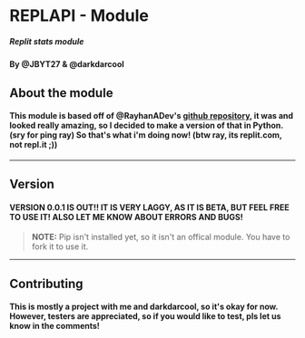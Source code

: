 # REPLAPI - Module
##### Replit stats module
#### By @JBYT27 & @darkdarcool

## About the module
#### This module is based off of @RayhanADev's [github repository](https://github.com/RayhanADev/REPLAPI.it), it was and looked really amazing, so I decided to make a version of that in Python. (sry for ping ray) So that's what i'm doing now! (btw ray, its replit.com, not repl.it ;))

--- 

## Version
#### VERSION 0.0.1 IS OUT!! IT IS VERY LAGGY, AS IT IS BETA, BUT FEEL FREE TO USE IT! ALSO LET ME KNOW ABOUT ERRORS AND BUGS! 
> **NOTE:** Pip isn't installed yet, so it isn't an offical module. You have to fork it to use it.

--- 

## Contributing
#### This is mostly a project with me and darkdarcool, so it's okay for now. However, testers are appreciated, so if you would like to test, pls let us know in the comments!